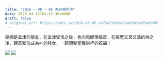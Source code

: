 ```yaml
---
title: "2016 – 08 – 06 為宛嫻受洗"
date: 2025-04-12T04:51:30+0800
draft: false
# original_url: https://cmtc.tw/2016-08-06-%e7%82%ba%e5%ae%9b%e5%ab%bb%e5%8f%97%e6%b4%97
---
```




宛嫻是孟津的朋友，在孟津受洗之後，也向宛嫻傳福音，在經歷又真又活的神之後，願意受洗成為神的兒女，一起領受聖餐餅杯的祝福！

![](/images/宛嫻受洗1.jpg)
![](/images/宛嫻受洗2.jpg)